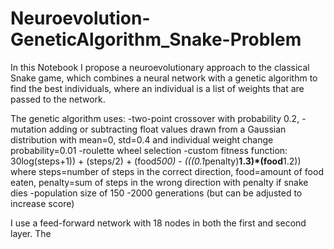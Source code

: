 # Neuroevolution-GeneticAlgorithm_Snake-Problem

In this Notebook I propose a neuroevolutionary approach to the classical Snake game,
which combines a neural network with a genetic algorithm to find the best individuals, 
where an individual is a list of weights that are passed to the network.

The genetic algorithm uses:
-two-point crossover with probability 0.2,
-mutation adding or subtracting float values drawn from a Gaussian distribution
with mean=0, std=0.4 and individual weight change probability=0.01
-roulette wheel selection
-custom fitness function: 30log(steps+1)) + (steps/2) + (food*500) - (((0.1*penalty)**1.3)*(food**1.2))
where 
steps=number of steps in the correct direction, 
food=amount of food eaten,
penalty=sum of steps in the wrong direction with penalty if snake dies
-population size of 150
-2000 generations (but can be adjusted to increase score)

I use a feed-forward network with 18 nodes in both the first and second layer.
The 
